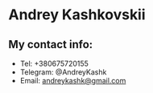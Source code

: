 # Andrey Kashkovskii
## My contact info:
* Tel: +380675720155
* Telegram: @AndreyKashk
* Email: andreykashk@gmail.com

